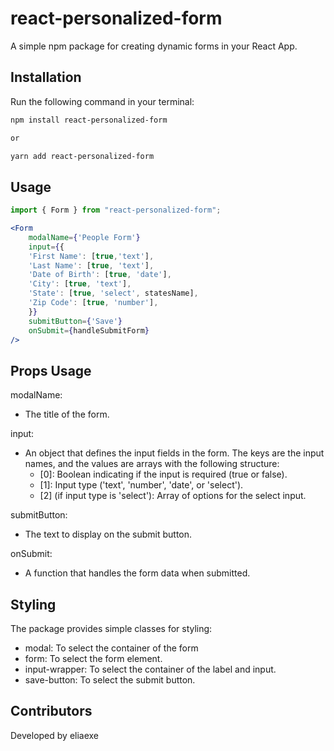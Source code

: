 # react-personalized-form

A simple npm package for creating dynamic forms in your React App.

## Installation
Run the following command in your terminal:

```bash
npm install react-personalized-form

or

yarn add react-personalized-form
```

## Usage
```jsx
import { Form } from "react-personalized-form";

<Form 
    modalName={'People Form'} 
    input={{
    'First Name': [true,'text'],
    'Last Name': [true, 'text'],
    'Date of Birth': [true, 'date'],
    'City': [true, 'text'],
    'State': [true, 'select', statesName],
    'Zip Code': [true, 'number'],
    }}
    submitButton={'Save'}
    onSubmit={handleSubmitForm}
/>    
```

## Props Usage

 modalName:
   - The title of the form.

 input:
   - An object that defines the input fields in the form. The keys are the input names, and the values are arrays with the following structure:
     - [0]: Boolean indicating if the input is required (true or false).
     - [1]: Input type ('text', 'number', 'date', or 'select').
     - [2] (if input type is 'select'): Array of options for the select input.

 submitButton:
   - The text to display on the submit button.

 onSubmit:
   - A function that handles the form data when submitted.

## Styling

The package provides simple classes for styling:

- modal: To select the container of the form
- form: To select the form element.
- input-wrapper: To select the container of the label and input.
- save-button: To select the submit button.

## Contributors
Developed by eliaexe
